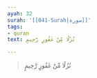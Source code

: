 ```yaml
---
ayah: 32
surah: '[[041-Surah|سورة]]'
tags:
- quran
text: نُزُلًا مِّنْ غَفُورٍ رَّحِيمٍ

---
```

> نُزُلًا مِّنْ غَفُورٍ رَّحِيمٍ
